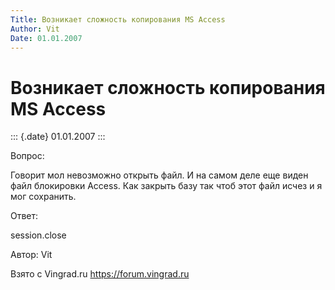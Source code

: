```yaml
---
Title: Возникает сложность копирования MS Access
Author: Vit
Date: 01.01.2007
---
```



Возникает сложность копирования MS Access
=========================================

::: {.date}
01.01.2007
:::

Вопрос:

Говорит мол невозможно открыть файл. И на самом деле еще виден файл
блокировки Access. Как закрыть базу так чтоб этот файл исчез и я мог
сохранить.

Ответ:

session.close

Автор: Vit

Взято с Vingrad.ru <https://forum.vingrad.ru>
